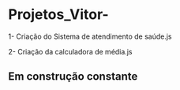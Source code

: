 # Projetos_Vitor-

1- Criação do Sistema de atendimento de saúde.js

2- Criação da calculadora de média.js

## Em construção constante
